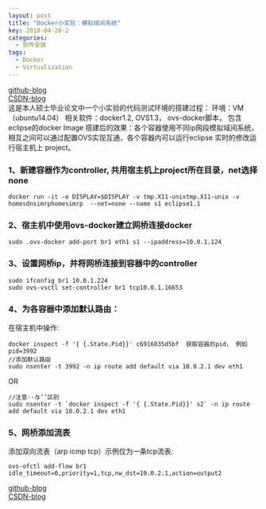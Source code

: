 ```yaml
---
layout: post
title: "Docker小实验：模拟域间系统"
key: 2018-04-28-2
categories:
  - 软件安装
tags:
  - Docker
  - Virtualization
---
```



[github-blog](https://xftony.github.io/%E8%BD%AF%E4%BB%B6%E5%AE%89%E8%A3%85/2018/04/28/Docker%E5%B0%8F%E5%AE%9E%E9%AA%8C-%E6%A8%A1%E6%8B%9F%E5%9F%9F%E9%97%B4%E7%B3%BB%E7%BB%9F.html)  
[CSDN-blog](https://blog.csdn.net/xftony)     
这是本人硕士毕业论文中一个小实验的代码测试环境的搭建过程：
环境：VM（ubuntu14.04）
相关软件：docker1.2,  OVS1.3， ovs-docker脚本， 包含eclipse的docker Image
搭建后的效果：各个容器使用不同ip网段模拟域间系统，相互之间可以通过配置OVS实现互通，各个容器内可以运行eclipse 实时的修改运行宿主机上 project。  
<!--more-->   

### 1、新建容器作为controller, 共用宿主机上project所在目录，net选择none   

	docker run -it -e DISPLAY=$DISPLAY -v tmp.X11-unixtmp.X11-unix -v homesdnsimrphomesimrp  --net=none --name s1 eclipse1.1

### 2、宿主机中使用ovs-docker建立网桥连接docker

	sudo .ovs-docker add-port br1 eth1 s1 --ipaddress=10.0.1.124


### 3、设置网桥ip，并将网桥连接到容器中的controller

	sudo ifconfig br1 10.0.1.224
	sudo ovs-vsctl set-controller br1 tcp10.0.1.16653


### 4、为各容器中添加默认路由：  
在宿主机中操作:  

	docker inspect -f '{ {.State.Pid}}' c6916035d5bf  获取容器的pid， 例如pid=3992    
	//添加默认路由
	sudo nsenter -t 3992 -n ip route add default via 10.0.2.1 dev eth1   

OR

    //注意··与‘’区别 
    sudo nsenter -t `docker inspect -f '{ {.State.Pid}}' s2` -n ip route add default via 10.0.2.1 dev eth1 

### 5、网桥添加流表   
添加双向流表（arp icmp tcp）示例仅为一条tcp流表:   

	ovs-ofctl add-flow br1 idle_timeout=0,priority=1,tcp,nw_dst=10.0.2.1,action=output2

[github-blog](https://xftony.github.io/%E8%BD%AF%E4%BB%B6%E5%AE%89%E8%A3%85/2018/04/28/Docker%E5%B0%8F%E5%AE%9E%E9%AA%8C-%E6%A8%A1%E6%8B%9F%E5%9F%9F%E9%97%B4%E7%B3%BB%E7%BB%9F.html)  
[CSDN-blog](https://blog.csdn.net/xftony)    
